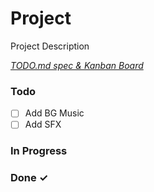# Project

Project Description

<em>[TODO.md spec & Kanban Board](https://bit.ly/3fCwKfM)</em>

### Todo

- [ ] Add BG Music  
- [ ] Add SFX  

### In Progress


### Done ✓


